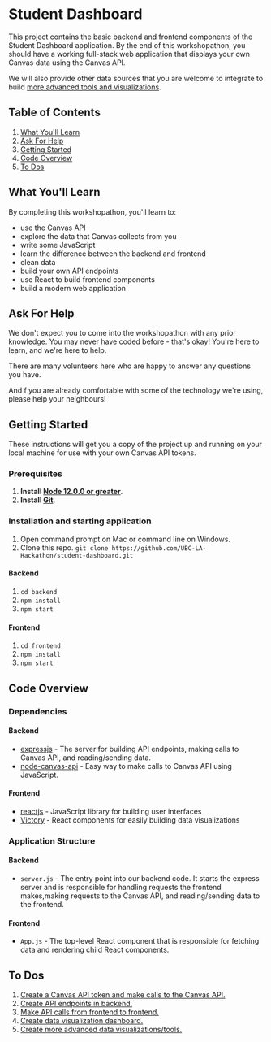 # Student Dashboard
This project contains the basic backend and frontend components of the Student Dashboard application. By the end of this workshopathon, you should have a working full-stack web application that displays your own Canvas data using the Canvas API.

We will also provide other data sources that you are welcome to integrate to build [more advanced tools and visualizations](5-Create-Advanced-Data-Viz.md).

## Table of Contents
1. [What You'll Learn](#what-youll-learn)
1. [Ask For Help](#ask-for-help)
1. [Getting Started](#getting-started)
1. [Code Overview](#code-overview)
1. [To Dos](#to-dos)

## What You'll Learn
By completing this workshopathon, you'll learn to:
* use the Canvas API
* explore the data that Canvas collects from you
* write some JavaScript
* learn the difference between the backend and frontend
* clean data
* build your own API endpoints
* use React to build frontend components
* build a modern web application

## Ask For Help
We don't expect you to come into the workshopathon with any prior knowledge. You may never have coded before - that's okay! You're here to learn, and we're here to help.

There are many volunteers here who are happy to answer any questions you have.

And f you are already comfortable with some of the technology we're using, please help your neighbours!

## Getting Started
These instructions will get you a copy of the project up and running on your local machine for use with your own Canvas API tokens.

### Prerequisites
1. **Install [Node 12.0.0 or greater](https://nodejs.org)**.
2. **Install [Git](https://git-scm.com/downloads)**.

### Installation and starting application
1. Open command prompt on Mac or command line on Windows.
1. Clone this repo. `git clone https://github.com/UBC-LA-Hackathon/student-dashboard.git`

#### Backend
1. `cd backend`
1. `npm install`
1. `npm start`

#### Frontend
1. `cd frontend`
1. `npm install`
1. `npm start`

## Code Overview
### Dependencies
#### Backend
* [expressjs](https://expressjs.com/) - The server for building API endpoints, making calls to Canvas API, and reading/sending data.
* [node-canvas-api](https://github.com/ubccapico/node-canvas-api) - Easy way to make calls to Canvas API using JavaScript.

#### Frontend
* [reactjs](https://reactjs.org/) - JavaScript library for building user interfaces
* [Victory](https://formidable.com/open-source/victory/) - React components for easily building data visualizations

### Application Structure
#### Backend
* `server.js` - The entry point into our backend code. It starts the express server and is responsible for handling requests the frontend makes,making requests to the Canvas API, and reading/sending data to the frontend.

#### Frontend
* `App.js` - The top-level React component that is responsible for fetching data and rendering child React components.

## To Dos
1. [Create a Canvas API token and make calls to the Canvas API.](1-Canvas-API-Token.md)
1. [Create API endpoints in backend.](2-API-Endpoints.md )
1. [Make API calls from frontend to frontend.](3-Make-API-Calls.md)
1. [Create data visualization dashboard.](4-Create-Data-Viz-Dashboard.md)
1. [Create more advanced data visualizations/tools.](5-Create-Advanced-Data-Viz.md)